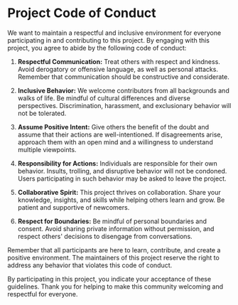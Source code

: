 # Project Code of Conduct

We want to maintain a respectful and inclusive environment for everyone participating in and contributing to this project. By engaging with this project, you agree to abide by the following code of conduct:

1. **Respectful Communication:** Treat others with respect and kindness. Avoid derogatory or offensive language, as well as personal attacks. Remember that communication should be constructive and considerate.

2. **Inclusive Behavior:** We welcome contributors from all backgrounds and walks of life. Be mindful of cultural differences and diverse perspectives. Discrimination, harassment, and exclusionary behavior will not be tolerated.

3. **Assume Positive Intent:** Give others the benefit of the doubt and assume that their actions are well-intentioned. If disagreements arise, approach them with an open mind and a willingness to understand multiple viewpoints.

4. **Responsibility for Actions:** Individuals are responsible for their own behavior. Insults, trolling, and disruptive behavior will not be condoned. Users participating in such behavior may be asked to leave the project.

5. **Collaborative Spirit:** This project thrives on collaboration. Share your knowledge, insights, and skills while helping others learn and grow. Be patient and supportive of newcomers.

6. **Respect for Boundaries:** Be mindful of personal boundaries and consent. Avoid sharing private information without permission, and respect others' decisions to disengage from conversations.

Remember that all participants are here to learn, contribute, and create a positive environment. The maintainers of this project reserve the right to address any behavior that violates this code of conduct.

By participating in this project, you indicate your acceptance of these guidelines. Thank you for helping to make this community welcoming and respectful for 
everyone.
